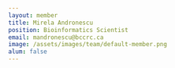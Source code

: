 ```yaml
---
layout: member
title: Mirela Andronescu
position: Bioinformatics Scientist
email: mandronescu@bccrc.ca
image: /assets/images/team/default-member.png
alum: false
---
```

